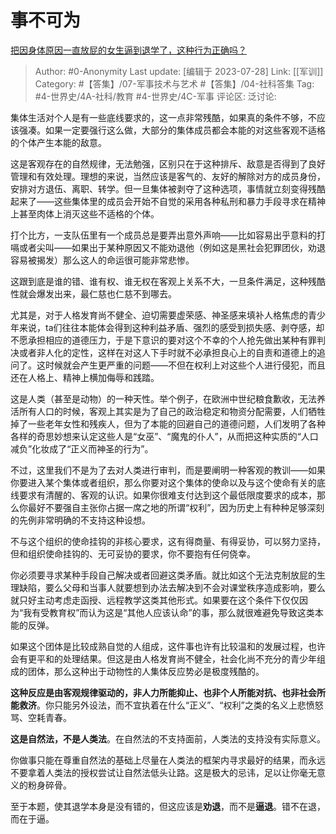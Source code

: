 # 事不可为
[把因身体原因一直放屁的女生逼到退学了，这种行为正确吗？](https://www.zhihu.com/question/612127674/answer/3138743440)

> Author: #0-Anonymity
> Last update: [编辑于 2023-07-28]
> Link: [[军训]]
> Category: #【答集】/07-军事技术与艺术 #【答集】/04-社科答集 
> Tag: #4-世界史/4A-社科/教育 #4-世界史/4C-军事
> 评论区:
> 泛讨论:

集体生活对个人是有一些底线要求的，这一点非常残酷，如果真的条件不够，不应该强凑。如果一定要强行这么做，大部分的集体成员都会本能的对这些客观不适格的个体产生本能的敌意。

这是客观存在的自然规律，无法勉强，区别只在于这种排斥、敌意是否得到了良好管理和有效处理。理想的来说，当然应该是客气的、友好的解除对方的成员身份，安排对方退伍、离职、转学。但一旦集体被剥夺了这种选项，事情就立刻变得残酷起来了——这些集体里的成员会开始不自觉的采用各种私刑和暴力手段寻求在精神上甚至肉体上消灭这些不适格的个体。

打个比方，一支队伍里有一个成员总是要弄出意外声响——比如容易出乎意料的打嗝或者尖叫——如果出于某种原因又不能劝退他（例如这是黑社会犯罪团伙，劝退容易被揭发）那么这人的命运很可能非常悲惨。

这跟到底是谁的错、谁有权、谁无权在客观上关系不大，一旦条件满足，这种残酷性就会爆发出来，最仁慈也仁慈不到哪去。

尤其是，对于人格发育尚不健全、迫切需要虚荣感、神圣感来填补人格焦虑的青少年来说，ta们往往本能体会得到这种利益矛盾、强烈的感受到损失感、剥夺感，却不愿承担相应的道德压力，于是下意识的要对这个不幸的个人抢先做出某种有罪判决或者非人化的定性，这样在对这人下手时就不必承担良心上的自责和道德上的追问了。这时候就会产生更严重的问题——不但在权利上对这些个人进行侵犯，而且还在人格上、精神上横加侮辱和践踏。

这是人类（甚至是动物）的一种天性。举个例子，在欧洲中世纪粮食歉收，无法养活所有人口的时候，客观上其实是为了自己的政治稳定和物资分配需要，人们牺牲掉了一些老年女性和残疾人，但为了本能的回避自己的道德问题，人们发明了各种各样的奇思妙想来认定这些人是“女巫”、“魔鬼的仆人”，从而把这种实质的“人口减负”化妆成了“正义而神圣的行为”。

不过，这里我们不是为了去对人类进行审判，而是要阐明一种客观的教训——如果你要进入某个集体或者组织，那么你要对这个集体的使命以及与这个使命有关的底线要求有清醒的、客观的认识。如果你很难支付达到这个最低限度要求的成本，那么你最好不要强自主张你占据一席之地的所谓“权利”，因为历史上有种种足够深刻的先例非常明确的不支持这种设想。

不与这个组织的使命挂钩的非核心要求，这有得商量、有得妥协，可以努力坚持，但和组织使命挂钩的、无可妥协的要求，你不要抱有任何侥幸。

你必须要寻求某种手段自己解决或者回避这类矛盾。就比如这个无法克制放屁的生理缺陷，要么父母和当事人就要想到办法去解决到不会对课堂秩序造成影响，要么就只好主动考虑走函授、远程教学这类其他形式。如果要在这个条件下仅仅因为“我有受教育权”而认为这是“其他人应该认命”的事，那么就很难避免导致这类本能的反弹。

如果这个团体是比较成熟自觉的人组成，这件事也许有比较温和的发展过程，也许会有更平和的处理结果。但这是由人格发育尚不健全，社会化尚不充分的青少年组成的团体，那么这种出于动物性的人集体反应势必是极度残酷的。

**这种反应是由客观规律驱动的，非人力所能抑止、也非个人所能对抗、也非社会所能救济**。你只能另外设法，而不宜执着在什么“正义”、“权利”之类的名义上悲愤怒骂、空耗青春。

**这是自然法，不是人类法**。在自然法的不支持面前，人类法的支持没有实际意义。

你做事只能在尊重自然法的基础上尽量在人类法的框架内寻求最好的结果，而永远不要拿着人类法的授权尝试让自然法低头让路。这是极大的忌讳，足以让你毫无意义的粉身碎骨。

至于本题，使其退学本身是没有错的，但这应该是**劝退**，而不是**逼退**。错不在退，而在于逼。
